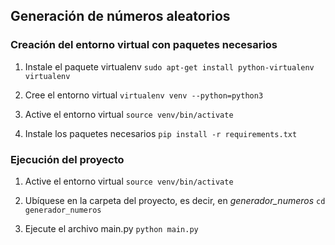 ## Generación de números aleatorios ##


### Creación del entorno virtual con paquetes necesarios ###

1. Instale el paquete virtualenv `sudo apt-get install python-virtualenv virtualenv`

2. Cree el entorno virtual `virtualenv venv --python=python3`

3. Active el entorno virtual `source venv/bin/activate`

4. Instale los paquetes necesarios `pip install -r requirements.txt`


### Ejecución del proyecto ###

1. Active el entorno virtual `source venv/bin/activate`

2. Ubíquese en la carpeta del proyecto, es decir, en *generador_numeros* `cd generador_numeros`

4. Ejecute el archivo main.py `python main.py`

